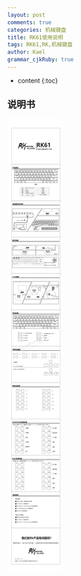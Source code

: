 ```yaml
---
layout: post
comments: true
categories: 机械键盘
title: RK61使用说明
tags: RK61,RK,机械键盘
author: Kael
grammar_cjkRuby: true
---
```


* content
{:toc}

## 说明书

![](/static/img/blog/keyboard/rk_61_1.png)